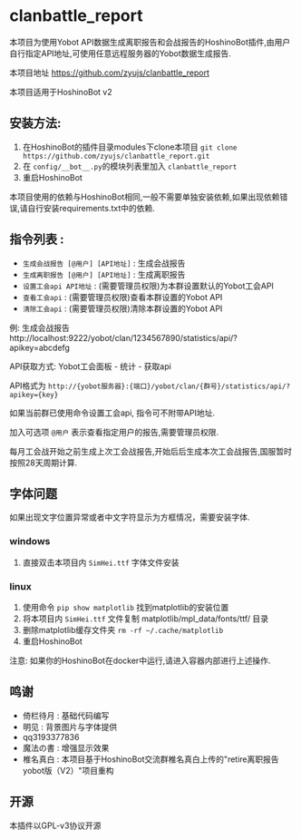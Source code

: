 # clanbattle_report

本项目为使用Yobot API数据生成离职报告和会战报告的HoshinoBot插件,由用户自行指定API地址,可使用任意远程服务器的Yobot数据生成报告.

本项目地址 https://github.com/zyujs/clanbattle_report

本项目适用于HoshinoBot v2

## 安装方法:

1. 在HoshinoBot的插件目录modules下clone本项目 `git clone https://github.com/zyujs/clanbattle_report.git`
1. 在 `config/__bot__.py`的模块列表里加入 `clanbattle_report`
1. 重启HoshinoBot

本项目使用的依赖与HoshinoBot相同,一般不需要单独安装依赖,如果出现依赖错误,请自行安装requirements.txt中的依赖.

## 指令列表 :

- `生成会战报告 [@用户] [API地址]` : 生成会战报告
- `生成离职报告 [@用户] [API地址]` : 生成离职报告
- `设置工会api API地址` : (需要管理员权限)为本群设置默认的Yobot工会API
- `查看工会api` : (需要管理员权限)查看本群设置的Yobot API
- `清除工会api` : (需要管理员权限)清除本群设置的Yobot API

例: 生成会战报告 http://localhost:9222/yobot/clan/1234567890/statistics/api/?apikey=abcdefg
 
API获取方式: Yobot工会面板 - 统计 - 获取api 

API格式为 `http://{yobot服务器}:{端口}/yobot/clan/{群号}/statistics/api/?apikey={key}`

如果当前群已使用命令设置工会api, 指令可不附带API地址.

加入可选项 `@用户` 表示查看指定用户的报告,需要管理员权限.

每月工会战开始之前生成上次工会战报告,开始后后生成本次工会战报告,国服暂时按照28天周期计算.

## 字体问题

如果出现文字位置异常或者中文字符显示为方框情况，需要安装字体.

### windows

1. 直接双击本项目内 `SimHei.ttf` 字体文件安装

### linux

1. 使用命令 `pip show matplotlib` 找到matplotlib的安装位置
1. 将本项目内 `SimHei.ttf` 文件复制 matplotlib/mpl_data/fonts/ttf/ 目录
1. 删除matplotlib缓存文件夹 `rm -rf ~/.cache/matplotlib`
1. 重启HoshinoBot

注意: 如果你的HoshinoBot在docker中运行,请进入容器内部进行上述操作.

## 鸣谢

- 倚栏待月 : 基础代码编写
- 明见 : 背景图片与字体提供
- qq3193377836
- 魔法の書 : 增强显示效果
- 椎名真白 : 本项目基于HoshinoBot交流群椎名真白上传的"retire离职报告yobot版（V2）"项目重构

## 开源

本插件以GPL-v3协议开源
